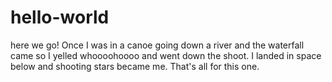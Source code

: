 # hello-world
here we go!
Once I was in a canoe going down a river and the waterfall came so I yelled whoooohoooo and went down the shoot. I landed in space below and shooting stars became me. That's all for this one. 

